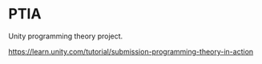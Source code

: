 # PTIA

Unity programming theory project.

https://learn.unity.com/tutorial/submission-programming-theory-in-action

